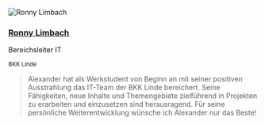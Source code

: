 <div class="quote">

![Ronny Limbach](/images/ronny-limbach.webp)

<div class="quotee">

### <a href="https://www.xing.com/profile/Ronny_Limbach/cv" target="_blank">Ronny Limbach</a>

Bereichsleiter IT

<small>BKK Linde</small>

</div>

</div>

> Alexander hat als Werkstudent von Beginn an mit seiner positiven Ausstrahlung das IT-Team der BKK Linde bereichert.
> Seine Fähigkeiten, neue Inhalte und Themengebiete zielführend in Projekten zu erarbeiten und einzusetzen sind herausragend.
> Für seine persönliche Weiterentwicklung wünsche ich Alexander nur das Beste!
